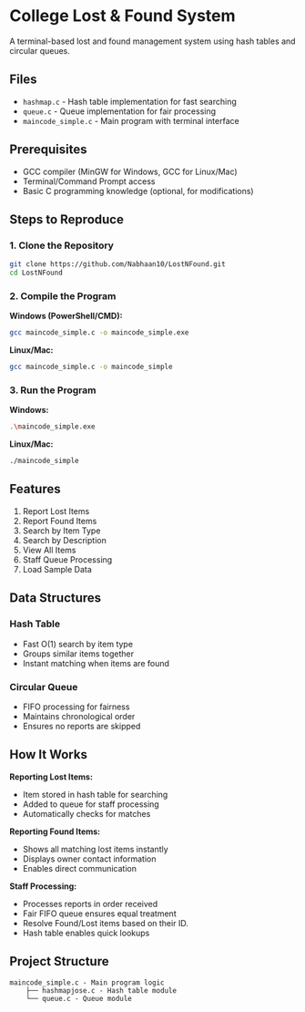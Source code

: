 # College Lost & Found System

A terminal-based lost and found management system using hash tables and circular queues.

## Files

- `hashmap.c` - Hash table implementation for fast searching
- `queue.c` - Queue implementation for fair processing
- `maincode_simple.c` - Main program with terminal interface

## Prerequisites

- GCC compiler (MinGW for Windows, GCC for Linux/Mac)
- Terminal/Command Prompt access
- Basic C programming knowledge (optional, for modifications)

## Steps to Reproduce

### 1. Clone the Repository

```bash
git clone https://github.com/Nabhaan10/LostNFound.git
cd LostNFound
```

### 2. Compile the Program

**Windows (PowerShell/CMD):**
```bash
gcc maincode_simple.c -o maincode_simple.exe
```

**Linux/Mac:**
```bash
gcc maincode_simple.c -o maincode_simple
```

### 3. Run the Program

**Windows:**
```bash
.\maincode_simple.exe
```

**Linux/Mac:**
```bash
./maincode_simple
```

## Features

1. Report Lost Items
2. Report Found Items  
3. Search by Item Type
4. Search by Description
5. View All Items
6. Staff Queue Processing
7. Load Sample Data

## Data Structures

### Hash Table
- Fast O(1) search by item type
- Groups similar items together
- Instant matching when items are found

### Circular Queue
- FIFO processing for fairness
- Maintains chronological order
- Ensures no reports are skipped

## How It Works

**Reporting Lost Items:**
- Item stored in hash table for searching
- Added to queue for staff processing
- Automatically checks for matches

**Reporting Found Items:**
- Shows all matching lost items instantly
- Displays owner contact information
- Enables direct communication

**Staff Processing:**
- Processes reports in order received
- Fair FIFO queue ensures equal treatment
- Resolve Found/Lost items based on their ID.
- Hash table enables quick lookups

## Project Structure

```
maincode_simple.c - Main program logic
    ├── hashmapjose.c - Hash table module
    └── queue.c - Queue module
```